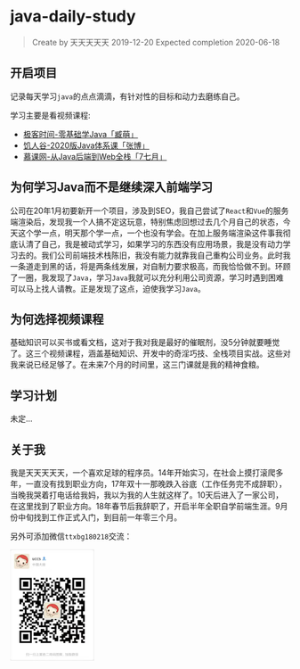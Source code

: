 # java-daily-study

> Create by 天天天天天 2019-12-20
> Expected completion 2020-06-18

## 开启项目

记录每天学习`java`的点点滴滴，有针对性的目标和动力去磨练自己。

学习主要是看视频课程:
* [极客时间-零基础学Java「臧萌」](https://time.geekbang.org/course/intro/181)
* [饥人谷-2020版Java体系课「张博」](https://xiedaimala.com/user_groups/8f1a7d7b-33fe-4558-91be-e26231556096)
* [慕课网-从Java后端到Web全栈「7七月」](http://class.imooc.com/sale/javafullstack)

## 为何学习Java而不是继续深入前端学习

公司在20年1月初要新开一个项目，涉及到SEO，我自己尝试了`React`和`Vue`的服务端渲染后，发现我一个人搞不定这玩意，特别焦虑回想过去几个月自己的状态，今天这个学一点，明天那个学一点，一个也没有学会。在加上服务端渲染这件事我彻底认清了自己，我是被动式学习，如果学习的东西没有应用场景，我是没有动力学习去的。我们公司前端技术栈陈旧，我没有能力就靠我自己重构公司业务。此时我一条道走到黑的话，将是两条线发展，对自制力要求极高，而我恰恰做不到。环顾了一圈，我发现了`Java`，学习`Java`我就可以充分利用公司资源，学习时遇到困难可以马上找人请教。正是发现了这点，迫使我学习`Java`。

## 为何选择视频课程

基础知识可以买书或看文档，这对于我对我是最好的催眠剂，没5分钟就要睡觉了。这三个视频课程，涵盖基础知识、开发中的奇淫巧技、全栈项目实战。这些对我来说已经足够了。在未来7个月的时间里，这三门课就是我的精神食粮。

## 学习计划

未定...

## 关于我

我是天天天天天，一个喜欢足球的程序员。14年开始实习，在社会上摸打滚爬多年，一直没有找到职业方向，17年双十一那晚跌入谷底（工作任务完不成辞职），当晚我哭着打电话给我妈，我以为我的人生就这样了。10天后进入了一家公司，在这里找到了职业方向。18年春节后我辞职了，开启半年全职自学前端生涯。9月份中旬找到工作正式入门，到目前一年零三个月。

另外可添加微信`ttxbg180218`交流：

<img src="./wx-ttxbg180218.jpeg" height="200" alt="ttxbg180218" align="center" />
